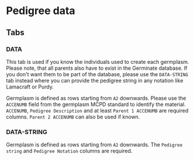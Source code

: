 # Pedigree data

## Tabs

### DATA
This tab is used if you know the individuals used to create each germplasm. Please note, that all parents also have to exist in the Germinate database. If you don't want them to be part of the database, please use the `DATA-STRING` tab instead where you can provide the pedigree string in any notation like Lamacraft or Purdy.

Germplasm is defined as rows starting from `A2` downwards. Please use the `ACCENUMB` field from the germplasm MCPD standard to identify the material.
`ACCENUMB`, `Pedigree Description` and at least `Parent 1 ACCENUMB` are required columns. `Parent 2 ACCENUMB` can also be used if known.

### DATA-STRING
Germplasm is defined as rows starting from `A2` downwards. The `Pedigree string` and `Pedigree Notation` columns are required.